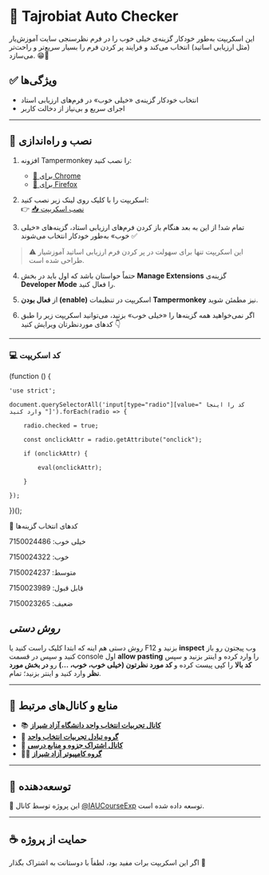 # 🧠 Tajrobiat Auto Checker

این اسکریپت به‌طور خودکار گزینه‌ی خیلی خوب را در فرم‌ نظرسنجی سایت آموزش‌یار (مثل ارزیابی اساتید) انتخاب می‌کند و فرایند پر کردن فرم را بسیار سریع‌تر و راحت‌تر می‌سازد. 😁👊

## ✅ ویژگی‌ها

- انتخاب خودکار گزینه‌ی «خیلی خوب» در فرم‌های ارزیابی استاد  
- اجرای سریع و بی‌نیاز از دخالت کاربر  

---

## 🔧 نصب و راه‌اندازی

1. افزونه Tampermonkey را نصب کنید:
   - [🔗 برای Chrome](https://chrome.google.com/webstore/detail/dhdgffkkebhmkfjojejmpbldmpobfkfo)
   - [🔗 برای Firefox](https://addons.mozilla.org/en-US/firefox/addon/tampermonkey/)

2. اسکریپت را با کلیک روی لینک زیر نصب کنید:  
   👉 [📥 نصب اسکریپت](https://raw.githubusercontent.com/IAUCourseExp/Tajrobiat-auto-checker/main/Tajrobiat-auto-checker.user.js)

3. تمام شد! از این به بعد هنگام باز کردن فرم‌های ارزیابی استاد، گزینه‌های «خیلی خوب» به‌طور خودکار انتخاب می‌شوند ✅

> ⚠️ این اسکریپت تنها برای سهولت در پر کردن فرم‌ ارزیابی اساتید آموزشیار طراحی شده است.

4. حتماً حواستان باشد که اول باید در بخش **Manage Extensions** گزینه‌ی **Developer Mode** را فعال کنید.

5. از **فعال بودن (enable)** اسکریپت در تنظیمات **Tampermonkey** نیز مطمئن شوید.

6. اگر نمی‌خواهید همه گزینه‌ها را «خیلی خوب» بزنید، می‌توانید اسکریپت زیر را طبق کدهای موردنظرتان ویرایش کنید 👇

---

 ### 💻 کد اسکریپت
(function () {

    'use strict';

    document.querySelectorAll('input[type="radio"][value=" کد را اینجا وارد کنید "]').forEach(radio => {

        radio.checked = true;

        const onclickAttr = radio.getAttribute("onclick");

        if (onclickAttr) {

            eval(onclickAttr);

        }

    });

})();



🧮 کدهای انتخاب گزینه‌ها

خیلی خوب: 7150024486

خوب: 7150024322

متوسط: 7150024237

قابل قبول: 7150023989

ضعیف: 7150023265


## *روش دستی*

روش دستی هم اینه که ابتدا کلیک راست کنید یا F12 بزنید و **inspect** وب پیجتون رو باز کنید و سپس در قسمت console اول  **allow pasting** را وارد کرده و اینتر بزنید و سپس **کد بالا** را کپی پیست کرده و **کد مورد نظرتون (خیلی خوب، خوب، ...)** رو **در بخش مورد نظر** وارد کنید و اینتر بزنید؛ تمام.


---

## 📢 منابع و کانال‌های مرتبط

- 📚 **[کانال تجربیات انتخاب واحد دانشگاه آزاد شیراز](https://t.me/IAUCourseExp)**
- 👥 **[گروه تبادل تجربیات انتخاب واحد](https://t.me/IAUCourseExpGroup)**
- 📘 **[کانال اشتراک جزوه و منابع درسی](https://t.me/jozveiau)**
- 👨‍🏫 **[گروه کامپیوتر آزاد شیراز](https://t.me/computeriaushz)**

---


## 🤖 توسعه‌دهنده

📌 این پروژه توسط کانال [@IAUCourseExp](https://t.me/IAUCourseExp) توسعه داده شده است.

---

## ☕ حمایت از پروژه

اگر این اسکریپت برات مفید بود، لطفاً با دوستانت به اشتراک بگذار 💙

